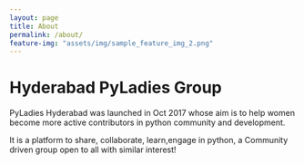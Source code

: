 ```yaml
---
layout: page
title: About
permalink: /about/
feature-img: "assets/img/sample_feature_img_2.png"
---
```


# Hyderabad PyLadies Group

PyLadies Hyderabad was launched in Oct 2017 whose aim is to help women become more active contributors in python community and development.

It is a platform to share, collaborate, learn,engage in python, a Community driven group open to all with similar interest!

